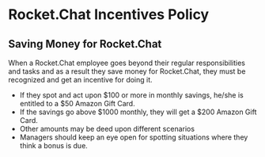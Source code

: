 # Rocket.Chat Incentives Policy

## Saving Money for Rocket.Chat

When a Rocket.Chat employee goes beyond their regular responsibilities and tasks and as a result they save money for Rocket.Chat, they must be recognized and get an incentive for doing it. 

- If they spot and act upon $100 or more in monthly savings, he/she is entitled to a $50 Amazon Gift Card.
- If the savings go above $1000 monthly, they will get a $200 Amazon Gift Card.
- Other amounts may be deed upon different scenarios
- Managers should keep an eye open for spotting situations where they think a bonus is due.
